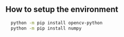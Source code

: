 ## How to setup the environment

```bash
  python -m pip install opencv-python
  python -m pip install numpy
```